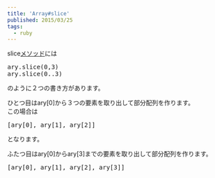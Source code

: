 ```yaml
---
title: 'Array#slice'
published: 2015/03/25
tags:
  - ruby
---
```


<p>slice<a class="keyword" href="http://d.hatena.ne.jp/keyword/%A5%E1%A5%BD%A5%C3%A5%C9">メソッド</a>には</p>
<pre class="code lang-ruby" data-lang="ruby" data-unlink>ary.slice(<span class="synConstant">0</span>,<span class="synConstant">3</span>)
ary.slice(<span class="synConstant">0</span>..<span class="synConstant">3</span>)
</pre><p>のように２つの書き方があります。</p><p>ひとつ目はary[0]から３つの要素を取り出して部分配列を作ります。<br />
この場合は</p>
<pre class="code lang-ruby" data-lang="ruby" data-unlink>[ary[<span class="synConstant">0</span>], ary[<span class="synConstant">1</span>], ary[<span class="synConstant">2</span>]]
</pre><p>となります。</p><p>ふたつ目はary[0]からary[3]までの要素を取り出して部分配列を作ります。</p>
<pre class="code lang-ruby" data-lang="ruby" data-unlink>[ary[<span class="synConstant">0</span>], ary[<span class="synConstant">1</span>], ary[<span class="synConstant">2</span>], ary[<span class="synConstant">3</span>]]
</pre>
